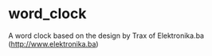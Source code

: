 word_clock
==========

A word clock based on the design by Trax of Elektronika.ba (http://www.elektronika.ba)
